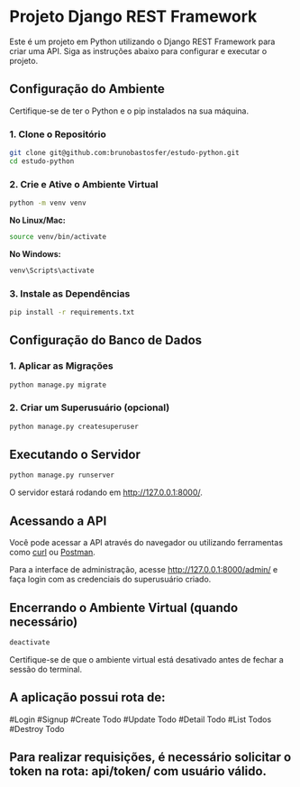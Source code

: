 # Projeto Django REST Framework

Este é um projeto em Python utilizando o Django REST Framework para criar uma API. Siga as instruções abaixo para configurar e executar o projeto.

## Configuração do Ambiente

Certifique-se de ter o Python e o pip instalados na sua máquina.

### 1. Clone o Repositório

```bash
git clone git@github.com:brunobastosfer/estudo-python.git
cd estudo-python
```

### 2. Crie e Ative o Ambiente Virtual

```bash
python -m venv venv
```

**No Linux/Mac:**
```bash
source venv/bin/activate
```

**No Windows:**
```bash
venv\Scripts\activate
```

### 3. Instale as Dependências

```bash
pip install -r requirements.txt
```

## Configuração do Banco de Dados

### 1. Aplicar as Migrações

```bash
python manage.py migrate
```

### 2. Criar um Superusuário (opcional)

```bash
python manage.py createsuperuser
```

## Executando o Servidor

```bash
python manage.py runserver
```

O servidor estará rodando em http://127.0.0.1:8000/.

## Acessando a API

Você pode acessar a API através do navegador ou utilizando ferramentas como [curl](https://curl.se/) ou [Postman](https://www.postman.com/).

Para a interface de administração, acesse http://127.0.0.1:8000/admin/ e faça login com as credenciais do superusuário criado.

## Encerrando o Ambiente Virtual (quando necessário)

```bash
deactivate
```

Certifique-se de que o ambiente virtual está desativado antes de fechar a sessão do terminal.

## A aplicação possui rota de:

#Login
#Signup
#Create Todo
#Update Todo
#Detail Todo
#List Todos
#Destroy Todo

## Para realizar requisições, é necessário solicitar o token na rota: api/token/ com usuário válido.
